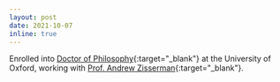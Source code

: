 ```yaml
---
layout: post
date: 2021-10-07
inline: true
---
```


Enrolled into [Doctor of Philosophy](https://www.ox.ac.uk/admissions/graduate/courses/dphil-engineering-science){:target="\_blank"} at the University of Oxford, working with [Prof. Andrew Zisserman](https://scholar.google.com/citations?hl=en&user=UZ5wscMAAAAJ){:target="\_blank"}.
